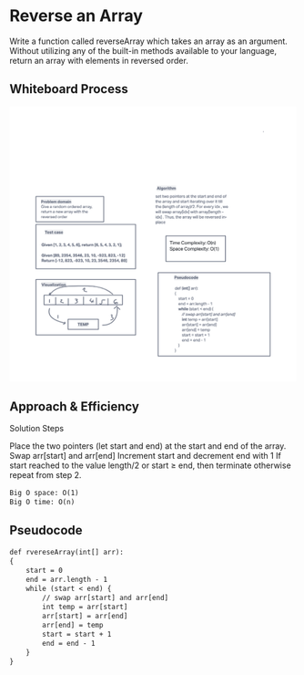 # Reverse an Array
Write a function called reverseArray which takes an array as an argument.
Without utilizing any of the built-in methods available to your language,
return an array with elements in reversed order.

## Whiteboard Process
![reverseArray](reverseArray.png)

## Approach & Efficiency

Solution Steps

Place the two pointers (let start and end) at the start and end of the array.
Swap arr[start] and arr[end]
Increment start and decrement end with 1
If start reached to the value length/2 or start ≥ end, then terminate otherwise repeat from step 2.

```
Big O space: O(1)
Big O time: O(n)
```

## Pseudocode
```
def rvereseArray(int[] arr):
{
    start = 0
    end = arr.length - 1
    while (start < end) {
        // swap arr[start] and arr[end]
        int temp = arr[start]
        arr[start] = arr[end]
        arr[end] = temp
        start = start + 1
        end = end - 1
    }
}
```



